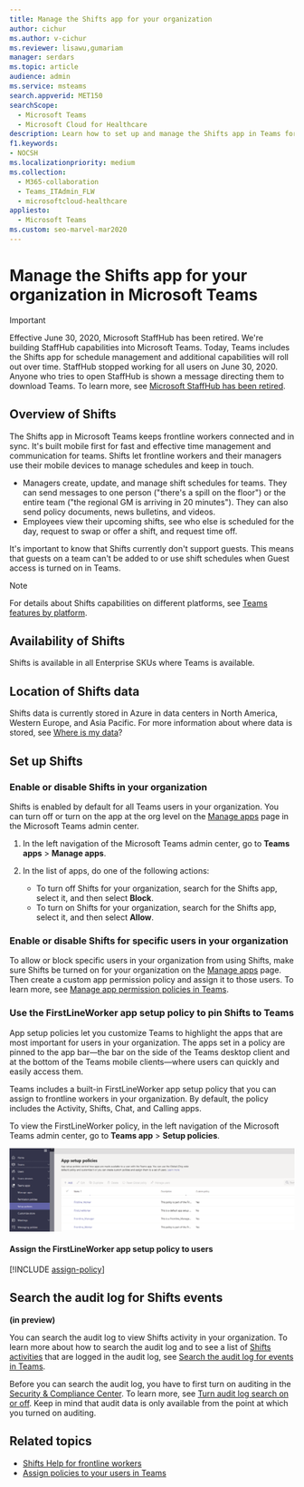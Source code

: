 ```yaml
---
title: Manage the Shifts app for your organization
author: cichur
ms.author: v-cichur
ms.reviewer: lisawu,gumariam
manager: serdars
ms.topic: article
audience: admin
ms.service: msteams
search.appverid: MET150
searchScope:
  - Microsoft Teams
  - Microsoft Cloud for Healthcare
description: Learn how to set up and manage the Shifts app in Teams for frontline workers in your organization.
f1.keywords:
- NOCSH
ms.localizationpriority: medium
ms.collection: 
  - M365-collaboration
  - Teams_ITAdmin_FLW
  - microsoftcloud-healthcare
appliesto: 
  - Microsoft Teams
ms.custom: seo-marvel-mar2020
---
```


# Manage the Shifts app for your organization in Microsoft Teams

> [!IMPORTANT]
> Effective June 30, 2020, Microsoft StaffHub has been retired. We're building StaffHub capabilities into Microsoft Teams. Today, Teams includes the Shifts app for schedule management and additional capabilities will roll out over time. StaffHub stopped working for all users on June 30, 2020. Anyone who tries to open StaffHub is shown a message directing them to download Teams. To learn more, see [Microsoft StaffHub has been retired](microsoft-staffhub-to-be-retired.md).  

## Overview of Shifts

The Shifts app in Microsoft Teams keeps frontline workers connected and in sync. It's built mobile first for fast and effective time management and communication for teams. Shifts let frontline workers and their managers use their mobile devices to manage schedules and keep in touch.

- Managers create, update, and manage shift schedules for teams. They can send messages to one person ("there's a spill on the floor") or the entire team ("the regional GM is arriving in 20 minutes"). They can also send policy documents, news bulletins, and videos.
- Employees view their upcoming shifts, see who else is scheduled for the day, request to swap or offer a shift, and request time off.

It's important to know that Shifts currently don't support guests. This means that guests on a team can't be added to or use shift schedules when Guest access is turned on in Teams. 

> [!Note]
> For details about Shifts capabilities on different platforms, see [Teams features by platform](https://support.microsoft.com/office/teams-features-by-platform-debe7ff4-7db4-4138-b7d0-fcc276f392d3).

## Availability of Shifts

Shifts is available in all Enterprise SKUs where Teams is available.

## Location of Shifts data

Shifts data is currently stored in Azure in data centers in North America, Western Europe, and Asia Pacific. For more information about where data is stored, see [Where is my data](http://o365datacentermap.azurewebsites.net/)?

## Set up Shifts

### Enable or disable Shifts in your organization

Shifts is enabled by default for all Teams users in your organization. You can turn off or turn on the app at the org level on the [Manage apps](../../manage-apps.md) page in the Microsoft Teams admin center.

1. In the left navigation of the Microsoft Teams admin center, go to **Teams apps** > **Manage apps**.
2. In the list of apps, do one of the following actions:

    - To turn off Shifts for your organization, search for the Shifts app, select it, and then select **Block**.
    - To turn on Shifts for your organization, search for the Shifts app, select it, and then select **Allow**.

### Enable or disable Shifts for specific users in your organization

To allow or block specific users in your organization from using Shifts, make sure Shifts be turned on for your organization on the [Manage apps](../../manage-apps.md) page. Then create a custom app permission policy and assign it to those users. To learn more, see [Manage app permission policies in Teams](../../teams-app-permission-policies.md).

### Use the FirstLineWorker app setup policy to pin Shifts to Teams

App setup policies let you customize Teams to highlight the apps that are most important for users in your organization. The apps set in a policy are pinned to the app bar&mdash;the bar on the side of the Teams desktop client and at the bottom of the Teams mobile clients&mdash;where users can quickly and easily access them.
 
Teams includes a built-in FirstLineWorker app setup policy that you can assign to frontline workers in your organization. By default, the policy includes the Activity, Shifts, Chat, and Calling apps.

To view the FirstLineWorker policy, in the left navigation of the Microsoft Teams admin center, go to **Teams app** > **Setup policies**.

![Screenshot of the FirstLineWorker app setup policy.](../../media/firstline-worker-app-setup-policy-new.png "Screenshot of the FirstLineWorker app setup policy in the Microsoft Teams admin center")

#### Assign the FirstLineWorker app setup policy to users

[!INCLUDE [assign-policy](../../includes/assign-policy.md)]

## Search the audit log for Shifts events

**(in preview)**

You can search the audit log to view Shifts activity in your organization.  To learn more about how to search the audit log and to see a list of [Shifts activities](../../audit-log-events.md#shifts-in-teams-activities) that are logged in the audit log, see [Search the audit log for events in Teams](../../audit-log-events.md).

Before you can search the audit log, you have to first turn on auditing in the [Security & Compliance Center](https://protection.office.com). To learn more, see [Turn audit log search on or off](https://support.office.com/article/Turn-Office-365-audit-log-search-on-or-off-e893b19a-660c-41f2-9074-d3631c95a014). Keep in mind that audit data is only available from the point at which you turned on auditing.

## Related topics

- [Shifts Help for frontline workers](https://support.office.com/article/apps-and-services-cc1fba57-9900-4634-8306-2360a40c665b)
- [Assign policies to your users in Teams](../../assign-policies.md)
